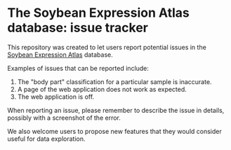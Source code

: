 # The Soybean Expression Atlas database: issue tracker

This repository was created to let users report potential issues in the [Soybean Expression Atlas](https://soyatlas.venanciogroup.uenf.br/) database.

Examples of issues that can be reported include:

1. The "body part" classification for a particular sample is inaccurate.
2. A page of the web application does not work as expected.
3. The web application is off. 


When reporting an issue, please remember to describe the issue in details, possibly with a screenshot of the error.


We also welcome users to propose new features that they would consider useful for data exploration.
